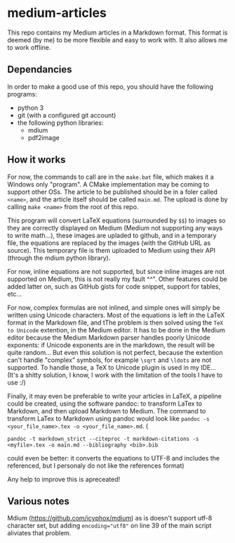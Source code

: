 # medium-articles

This repo contains my Medium articles in a Markdown format. This format is deemed
(by me) to be more flexible and easy to work with. It also allows me to work
offline. 

## Dependancies

In order to make a good use of this repo, you should have the following programs:
- python 3
- git (with a configured git account)
- the following python libraries:
	+ mdium
	+ pdf2image

## How it works

For now, the commands to call are in the `make.bat` file, which makes it a
Windows only "program". A CMake implementation may be coming to support other
OSs. The article to be published should be in a foler called `<name>`, and the
article itself should be called `main.md`. The upload is done by calling 
`make <name>` from the root of this repo.

This program will convert LaTeX equations (surrounded by `$$`) to images so they
are correctly displayed on Medium (Medium not supporting any ways to write
math...), these images are upladed to github, and in a temporary file, the
equations are replaced by the images (with the GitHub URL as source). This
temporary file is them uploaded to Medium using their API (through the mdium
python library).

For now, inline equations are not supported, but since inline images are not
supported on Medium, this is not really my fault ^^". Other features could be
added latter on, such as GitHub gists for code snippet, support for tables,
etc...

For now, complex formulas are not inlined, and simple ones will simply be
written using Unicode characters. Most of the equations is left in the LaTeX
format in the Markdown file, and tThe problem is then solved using the
`TeX to Unicode` extention, in the Medium editor. It has to be done in the Medium
editor because the Medium Markdown parser handles poorly Unicode exponents: if
Unicode exponents are in the markdown, the result will be quite random... But
even this solution is not perfect, because the extention can't handle "complex"
symbols, for example `\sqrt` and `\ldots` are not supported. To handle those, a
TeX to Unicode plugin is used in my IDE... (It's a shitty solution, I know, I
work with the limitation of the tools I have to use :/)

Finally, it may even be preferable to write your articles in LaTeX, a pipeline
could be created, using the software pandoc: to transform LaTex to Markdown, and
then upload Markdown to Medium. The command to transform LaTex to Markdown using
pandoc would look like `pandoc -s <your_file_name>.tex -o <your_file_name>.md`.
(
```
pandoc -t markdown_strict --citeproc -t markdown-citations -s <myfile>.tex -o main.md --bibliography <bib>.bib
```
could even be better: it converts the equations to UTF-8 and includes the 
referenced, but I personaly do not like the references format)

Any help to improve this is apreceated!

## Various notes

Mdium (https://github.com/icyphox/mdium) as is doesn't
support utf-8 character set, but adding `encoding="utf8"` on line 39 of the main
script aliviates that problem.